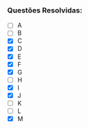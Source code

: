 ### Questões Resolvidas:
- [ ] A
- [ ] B
- [x] C
- [x] D
- [x] E
- [x] F
- [x] G
- [ ] H
- [x] I
- [x] J
- [ ] K
- [ ] L
- [x] M
